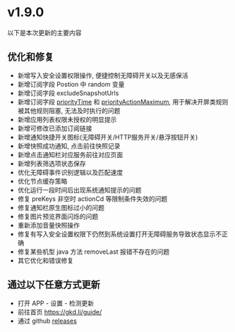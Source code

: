 # v1.9.0

以下是本次更新的主要内容

## 优化和修复

- 新增写入安全设置权限操作, 便捷控制无障碍开关以及无感保活
- 新增订阅字段 Postion 中 random 变量
- 新增订阅字段 excludeSnapshotUrls
- 新增订阅字段 [priorityTime](https://gkd.li/api/interfaces/RawCommonProps#prioritytime) 和 [priorityActionMaximum](https://gkd.li/api/interfaces/RawCommonProps#priorityactionmaximum), 用于解决开屏类规则被其他规则阻塞, 无法及时执行的问题
- 新增应用列表权限未授权的明显提示
- 新增可修改已添加订阅链接
- 新增通知快捷开关图标(无障碍开关/HTTP服务开关/悬浮按钮开关)
- 新增快照成功通知, 点击前往快照记录
- 新增点击通知栏对应服务前往对应页面
- 新增列表筛选项状态保存
- 优化无障碍事件识别逻辑以及匹配速度
- 优化节点缓存策略
- 优化运行一段时间后出现系统通知提示的问题
- 修复 preKeys 非空时 actionCd 等限制条件失效的问题
- 修复通知栏原生图标过小的问题
- 修复图片预览界面闪烁的问题
- 重新添加音量快照操作
- 修复有写入安全设置权限下仍然到系统设置打开无障碍服务导致状态显示不正确
- 修复某些机型 java 方法 removeLast 报错不存在的问题
- 其它优化和错误修复

## 通过以下任意方式更新

- 打开 APP - 设置 - 检测更新
- 前往首页 <https://gkd.li/guide/>
- 通过 github [releases](https://github.com/gkd-kit/gkd/releases)
